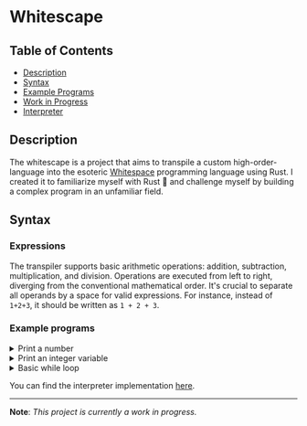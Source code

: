 # Whitescape

## Table of Contents

- [Description](#description)
- [Syntax](#syntax)
- [Example Programs](#example-programs)
- [Work in Progress](#work-in-progress)
- [Interpreter](#interpreter)

## Description

The whitescape is a project that aims to transpile a custom high-order-language into the esoteric [Whitespace](http://compsoc.dur.ac.uk/whitespace/tutorial.php) programming language using Rust. I created it to familiarize myself with Rust 🦀 and challenge myself by building a complex program in an unfamiliar field.

## Syntax

### Expressions

The transpiler supports basic arithmetic operations: addition, subtraction, multiplication, and division. Operations are executed from left to right, diverging from the conventional mathematical order. It's crucial to separate all operands by a space for valid expressions. For instance, instead of `1+2+3`, it should be written as `1 + 2 + 3`.

### Example programs

<details>
  <summary>Print a number</summary>
  
  ```
  print(101);
  exit;
  ```
</details>

<details>
  <summary>Print an integer variable</summary>
  
  ```
  int m = 11;
  print(m);
  exit;
  ```
</details>

<details>
  <summary>Basic while loop</summary>

  ```
  int m = 8;
  while (m < 11) {
      print(m);
      m = m + 1;
  }
  exit;
  ```
</details>

You can find the interpreter implementation [here](https://github.com/aramikuto/code-challenges/tree/main/challenges/whitespace/interpreter).

---

**Note**: _This project is currently a work in progress._
